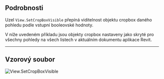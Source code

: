 ## Podrobnosti
Uzel `View.SetCropBoxVisible` přepíná viditelnost objektu cropbox daného pohledu podle vstupní booleovské hodnoty.

V níže uvedeném příkladu jsou objekty cropbox nastaveny jako skryté pro všechny pohledy na všech listech v aktuálním dokumentu aplikace Revit.
___
## Vzorový soubor

![View.SetCropBoxVisible](./Revit.Elements.Views.View.SetCropBoxVisible_img.jpg)
